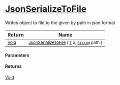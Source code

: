 # [JsonSerializeToFile](./SerializationHelper-100664073.md)

Writes object to file to the given by path in json format

| Return | Name | 
| --- | --- | 
| <sub>[Void](https://docs.microsoft.com/en-us/dotnet/api/System.Void)</sub>| <sub>[JsonSerializeToFile](./SerializationHelper-100664073.md) ( [`T`](./SerializationHelper-100664073.md) o, [`String`](https://docs.microsoft.com/en-us/dotnet/api/System.String) path )</sub>| <br>


#### Parameters

#### Returns
[Void](https://docs.microsoft.com/en-us/dotnet/api/System.Void)